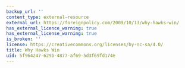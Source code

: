 ```yaml
---
backup_url: ''
content_type: external-resource
external_url: https://foreignpolicy.com/2009/10/13/why-hawks-win/
has_external_licence_warning: true
has_external_license_warning: true
is_broken: ''
license: https://creativecommons.org/licenses/by-nc-sa/4.0/
title: Why Hawks Win
uid: 5f964247-629b-4877-af69-5d3f69fd174e
---
```


